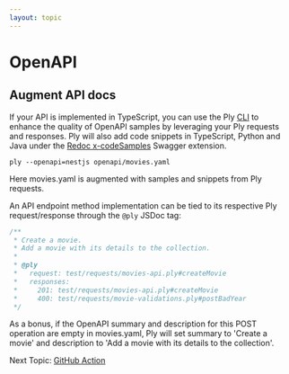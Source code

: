 ```yaml
---
layout: topic
---
```

# OpenAPI

## Augment API docs
If your API is implemented in TypeScript, you can use the Ply [CLI](cli) to enhance the 
quality of OpenAPI samples by leveraging your Ply requests and responses. Ply will also add code
snippets in TypeScript, Python and Java under the 
[Redoc x-codeSamples](https://github.com/Redocly/redoc/blob/master/docs/redoc-vendor-extensions.md#x-codesamples)
Swagger extension.
```
ply --openapi=nestjs openapi/movies.yaml
```
Here movies.yaml is augmented with samples and snippets from Ply requests.

An API endpoint method implementation can be tied to its respective Ply request/response through the `@ply` JSDoc tag:
```typescript
/**
 * Create a movie.
 * Add a movie with its details to the collection.
 *
 * @ply
 *   request: test/requests/movies-api.ply#createMovie
 *   responses:
 *     201: test/requests/movies-api.ply#createMovie
 *     400: test/requests/movie-validations.ply#postBadYear
 */
```
As a bonus, if the OpenAPI summary and description for this POST operation are empty in movies.yaml, Ply will set
summary to 'Create a movie' and description to 'Add a movie with its details to the collection'.

Next Topic: [GitHub Action](action)